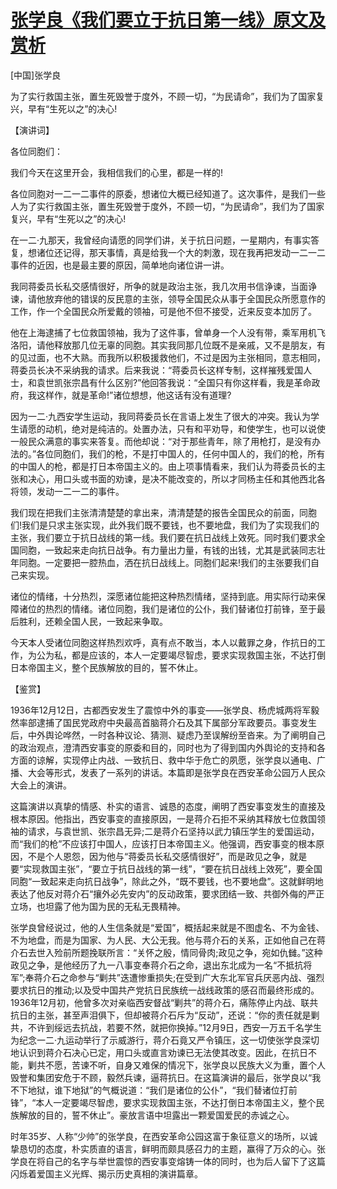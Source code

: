 # [张学良《我们要立于抗日第一线》原文及赏析](https://www.vrrw.net/wx/14709.html)

[中国]张学良

为了实行救国主张，置生死毁誉于度外，不顾一切，“为民请命”，我们为了国家复兴，早有“生死以之”的决心!

【演讲词】

各位同胞们：

我们今天在这里开会，我相信我们的心里，都是一样的!

各位同胞对一二一二事件的原委，想诸位大概已经知道了。这次事件，是我们一些人为了实行救国主张，置生死毁誉于度外，不顾一切，“为民请命”，我们为了国家复兴，早有“生死以之”的决心!

在一二·九那天，我曾经向请愿的同学们讲，关于抗日问题，一星期内，有事实答复，想诸位还记得，那天事情，真是给我一个大的刺激，现在我再把发动一二一二事件的近因，也是最主要的原因，简单地向诸位讲一讲。

我同蒋委员长私交感情很好，所争的就是政治主张，我几次用书信诤谏，当面诤谏，请他放弃他的错误的反民意的主张，领导全国民众从事于全国民众所愿意作的工作，作一个全国民众所爱戴的领袖，可是他不但不接受，近来反变本加厉了。

他在上海逮捕了七位救国领袖，我为了这件事，曾单身一个人没有带，乘军用机飞洛阳，请他释放那几位无辜的同胞。其实我同那几位既不是亲戚，又不是朋友，有的见过面，也不大熟。而我所以积极援救他们，不过是因为主张相同，意志相同，蒋委员长决不采纳我的请求。后来我说：“蒋委员长这样专制，这样摧残爱国人士，和袁世凯张宗昌有什么区别?”他回答我说：“全国只有你这样看，我是革命政府，我这样作，就是革命!”诸位想想，他这话有没有道理?

因为一二·九西安学生运动，我同蒋委员长在言语上发生了很大的冲突。我认为学生请愿的动机，绝对是纯洁的。处置办法，只有和平劝导，和使学生，也可以说使一般民众满意的事实来答复。而他却说：“对于那些青年，除了用枪打，是没有办法的。”各位同胞们，我们的枪，不是打中国人的，任何中国人的，我们的枪，所有的中国人的枪，都是打日本帝国主义的。由上项事情看来，我们认为蒋委员长的主张和决心，用口头或书面的劝谏，是决不能改变的，所以才同杨主任和其他西北各将领，发动一二一二的事件。

我们现在把我们主张清清楚楚的拿出来，清清楚楚的报告全国民众的前面，同胞们!我们是只求主张实现，此外我们既不要钱，也不要地盘，我们为了实现我们的主张，我们要立于抗日战线的第一线。我们要在抗日战线上效死。同时我们要求全国同胞，一致起来走向抗日战争。有力量出力量，有钱的出钱，尤其是武装同志壮年同胞。一定要把一腔热血，洒在抗日战线上。同胞们起来!我们的主张要我们自己来实现。

诸位的情绪，十分热烈，深愿诸位能把这种热烈情绪，坚持到底。用实际行动来保障诸位的热烈的情绪。诸位同胞，我们是诸位的公仆，我们替诸位打前锋，至于最后胜利，还赖全国人民，一致起来争取。

今天本人受诸位同胞这样热烈欢呼，真有点不敢当，本人以戴罪之身，作抗日的工作，为公为私，都是应该的，本人一定要竭尽智虑，要求实现救国主张，不达打倒日本帝国主义，整个民族解放的目的，誓不休止。



【鉴赏】

1936年12月12日，古都西安发生了震惊中外的事变——张学良、杨虎城两将军毅然率部逮捕了国民党政府中央最高首脑蒋介石及其下属部分军政要员。事变发生后，中外舆论哗然，一时各种议论、猜测、疑虑乃至误解纷至沓来。为了阐明自己的政治观点，澄清西安事变的原委和目的，同时也为了得到国内外舆论的支持和各方面的谅解，实现停止内战、一致抗日、救中华于危亡的夙愿，张学良以通电、广播、大会等形式，发表了一系列的讲话。本篇即是张学良在西安革命公园万人民众大会上的演讲。

这篇演讲以真挚的情感、朴实的语言、诚恳的态度，阐明了西安事变发生的直接及根本原因。他指出，西安事变的直接原因，一是蒋介石拒不采纳其释放七位救国领袖的请求，与袁世凯、张宗昌无异;二是蒋介石坚持以武力镇压学生的爱国运动，而“我们的枪”不应该打中国人，应该打日本帝国主义。他强调，西安事变的根本原因，不是个人恩怨，因为他与“蒋委员长私交感情很好”，而是政见之争，就是要“实现救国主张”，“要立于抗日战线的第一线”，“要在抗日战线上效死”，要全国同胞“一致起来走向抗日战争”，除此之外，“既不要钱，也不要地盘”。这就鲜明地表达了他反对蒋介石“攘外必先安内”的反动政策，要求团结一致、共御外侮的严正立场，也坦露了他为国为民的无私无畏精神。

张学良曾经说过，他的人生信条就是“爱国”，概括起来就是不图虚名、不为金钱、不为地盘，而是为国家、为人民、大公无我。他与蒋介石的关系，正如他自己在蒋介石去世入殓前所题挽联所言：“关怀之殷，情同骨肉;政见之争，宛如仇雠。”这种政见之争，是他经历了九一八事变奉蒋介石之命，退出东北成为一名“不抵抗将军”;奉蒋介石之命参与“剿共”迭遭惨重损失;在受到广大东北军官兵厌恶内战、强烈要求抗日的推动;以及受中国共产党抗日民族统一战线政策的感召而最终形成的。1936年12月初，他曾多次对亲临西安督战“剿共”的蒋介石，痛陈停止内战、联共抗日的主张，甚至声泪俱下，但却被蒋介石斥为“反动”，还说：“你的责任就是剿共，不许到绥远去抗战，若要不然，就把你换掉。”12月9日，西安一万五千名学生为纪念一二·九运动举行了示威游行，蒋介石竟又严令镇压，这一切使张学良深切地认识到蒋介石决心已定，用口头或直言劝谏已无法使其改变。因此，在抗日不能，剿共不愿，苦谏不听，自身又难保的情况下，张学良以民族大义为重，置个人毁誉和集团安危于不顾，毅然兵谏，逼蒋抗日。在这篇演讲的最后，张学良以“我不下地狱，谁下地狱”的气概说道：“我们是诸位的公仆”，“我们替诸位打前锋”，“本人一定要竭尽智虑，要求实现救国主张，不达打倒日本帝国主义，整个民族解放的目的，誓不休止”。豪放言语中坦露出一颗爱国爱民的赤诚之心。

时年35岁、人称“少帅”的张学良，在西安革命公园这富于象征意义的场所，以诚挚恳切的态度，朴实质直的语言，鲜明而颇具感召力的主题，赢得了万众的心。张学良在将自己的名字与举世震惊的西安事变熔铸一体的同时，也为后人留下了这篇闪烁着爱国主义光辉、揭示历史真相的演讲篇章。

